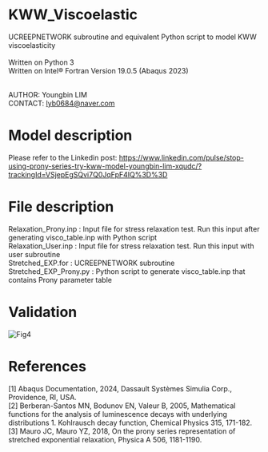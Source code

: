 # KWW_Viscoelastic
UCREEPNETWORK subroutine and equivalent Python script to model KWW viscoelasticity <br><br>
Written on Python 3 <br> 
Written on Intel® Fortran Version 19.0.5 (Abaqus 2023) <br><br>

AUTHOR: Youngbin LIM<br>
CONTACT: lyb0684@naver.com

# Model description
Please refer to the Linkedin post: https://www.linkedin.com/pulse/stop-using-prony-series-try-kww-model-youngbin-lim-xqudc/?trackingId=VSjepEgSQvi7Q0JqFpF4IQ%3D%3D

# File description
Relaxation_Prony.inp   : Input file for stress relaxation test. Run this input after generating visco_table.inp with Python script<br>
Relaxation_User.inp    : Input file for stress relaxation test. Run this input with user subroutine<br>
Stretched_EXP.for      : UCREEPNETWORK subroutine <br>
Stretched_EXP_Prony.py : Python script to generate visco_table.inp that contains Prony parameter table

# Validation
![Fig4](https://github.com/user-attachments/assets/65f06437-bf54-4b8b-b5fa-9e9e77fa82b7)


# References
[1] Abaqus Documentation, 2024, Dassault Systèmes Simulia Corp., Providence, RI, USA. <br>
[2] Berberan-Santos MN, Bodunov EN, Valeur B, 2005, Mathematical functions for the analysis of luminescence decays with underlying distributions 1. Kohlrausch decay function, Chemical Physics 315, 171-182. <br>
​[3] Mauro JC, Mauro YZ, 2018, On the prony series representation of stretched exponential relaxation, Physica A 506, 1181-1190.
